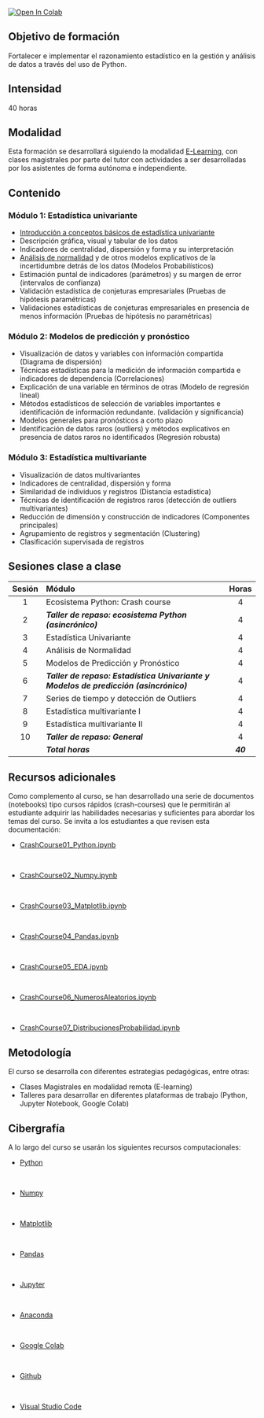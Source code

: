 [![Open In Colab](https://colab.research.google.com/assets/colab-badge.svg)](https://colab.research.google.com/github/carlosalvarezh/Analitica_Datos/)

## Objetivo de formación
Fortalecer e implementar el razonamiento estadístico en la gestión y análisis de datos a través del uso de Python.

## Intensidad
40 horas

## Modalidad
Esta formación se desarrollará siguiendo la modalidad [E-Learning](https://cognosonline.com/co/blog/que-es-e-learning/), con clases magistrales por parte del tutor con actividades a ser desarrolladas por los asistentes de forma autónoma e independiente.

## Contenido
### Módulo 1: Estadística univariante
- [Introducción a conceptos básicos de estadística univariante](https://colab.research.google.com/github/carlosalvarezh/Curso_CEC_EAFIT/blob/main/C01_Estadistica_Univariante.ipynb)
- Descripción gráfica, visual y tabular de los datos
- Indicadores de centralidad, dispersión y forma y su interpretación
- [Análisis de normalidad](https://colab.research.google.com/github/carlosalvarezh/Curso_CEC_EAFIT/blob/main/C02_Analisis_Normalidad.ipynb) y de otros modelos explicativos de la incertidumbre detrás de los datos (Modelos Probabilísticos)
- Estimación puntal de indicadores (parámetros) y su margen de error (intervalos de confianza)
- Validación estadística de conjeturas empresariales (Pruebas de hipótesis paramétricas)
- Validaciones estadísticas de conjeturas empresariales en presencia de menos información (Pruebas de hipótesis no paramétricas)

### Módulo 2: Modelos de predicción y pronóstico
- Visualización de datos y variables con información compartida (Diagrama de dispersión)
- Técnicas estadísticas para la medición de información compartida e indicadores de dependencia (Correlaciones)
- Explicación de una variable en términos de otras (Modelo de regresión lineal)
- Métodos estadísticos de selección de variables importantes e identificación de información redundante. (validación y significancia)
- Modelos generales para pronósticos a corto plazo
- Identificación de datos raros (outliers) y métodos explicativos en presencia de datos raros no identificados (Regresión robusta)

### Módulo 3: Estadística multivariante
- Visualización de datos multivariantes
- Indicadores de centralidad, dispersión y forma
- Similaridad de individuos y registros (Distancia estadística)
- Técnicas de identificación de registros raros (detección de outliers multivariantes)
- Reducción de dimensión y construcción de indicadores (Componentes principales)
- Agrupamiento de registros y segmentación (Clustering)
- Clasificación supervisada de registros

## Sesiones clase a clase
| Sesión  |                 Módulo                |Horas|
|:-------:|:-------------------------------------|:---:|
|  1      | Ecosistema Python: Crash course                                            |  4  |
|  2      | ***Taller de repaso: ecosistema Python (asincrónico)***                    |  4  |
|  3      | Estadística Univariante                                                    |  4  |
|  4      | Análisis de Normalidad                                                     |  4  |
|  5      | Modelos de Predicción y Pronóstico                                         |  4  |
|  6      | ***Taller de repaso: Estadística Univariante y Modelos de predicción (asincrónico)*** |  4  |
|  7      | Series de tiempo y detección de Outliers                                   |  4  |
|  8      | Estadística multivariante I                                                |  4  |
|  9      | Estadística multivariante II                                               |  4  |
| 10      | ***Taller de repaso: General***                                            |  4  |
|         | ***Total horas***                                                          |***40***|

## Recursos adicionales
Como complemento al curso, se han desarrollado una serie de documentos (notebooks) tipo cursos rápidos (crash-courses) que le permitirán al estudiante adquirir las habilidades necesarias y suficientes para abordar los temas del curso. Se invita a los estudiantes a que revisen esta documentación:

- [CrashCourse01_Python.ipynb](https://colab.research.google.com/github/carlosalvarezh/Curso_CEC_EAFIT/blob/main/CrashCourse01_Python.ipynb)
<p>&nbsp;</p>

- [CrashCourse02_Numpy.ipynb](https://colab.research.google.com/github/carlosalvarezh/Curso_CEC_EAFIT/blob/main/CrashCourse02_Numpy.ipynb)
<p>&nbsp;</p>

- [CrashCourse03_Matplotlib.ipynb](https://colab.research.google.com/github/carlosalvarezh/Curso_CEC_EAFIT/blob/main/CrashCourse03_Matplotlib.ipynb)
<p>&nbsp;</p>

- [CrashCourse04_Pandas.ipynb](https://colab.research.google.com/github/carlosalvarezh/Curso_CEC_EAFIT/blob/main/CrashCourse04_Pandas.ipynb)
<p>&nbsp;</p>

- [CrashCourse05_EDA.ipynb](https://colab.research.google.com/github/carlosalvarezh/Curso_CEC_EAFIT/blob/main/CrashCourse05_EDA.ipynb)
<p>&nbsp;</p>

- [CrashCourse06_NumerosAleatorios.ipynb](https://colab.research.google.com/github/carlosalvarezh/Curso_CEC_EAFIT/blob/main/CrashCourse06_NumerosAleatorios.ipynb)
<p>&nbsp;</p>

- [CrashCourse07_DistribucionesProbabilidad.ipynb](https://colab.research.google.com/github/carlosalvarezh/Curso_CEC_EAFIT/blob/main/CrashCourse07_DistribucionesProbabilidad.ipynb)

## Metodología
El curso se desarrolla con diferentes estrategias pedagógicas, entre otras:  
- Clases Magistrales en modalidad remota (E-learning)
- Talleres para desarrollar en diferentes plataformas de trabajo (Python, Jupyter Notebook, Google Colab)  

## Cibergrafía
A lo largo del curso se usarán los siguientes recursos computacionales:


- [Python](https://www.python.org/)
<p>&nbsp;</p>

- [Numpy](https://numpy.org/)
<p>&nbsp;</p>

- [Matplotlib](https://matplotlib.org/)
<p>&nbsp;</p>

- [Pandas](https://pandas.pydata.org/)
<p>&nbsp;</p>

- [Jupyter](https://jupyter.org/)
<p>&nbsp;</p>

- [Anaconda](https://anaconda.org/)
<p>&nbsp;</p>

- [Google Colab](https://colab.research.google.com/)
<p>&nbsp;</p>

- [Github](https://github.com/carlosalvarezh)
<p>&nbsp;</p>

- [Visual Studio Code](https://code.visualstudio.com/)

